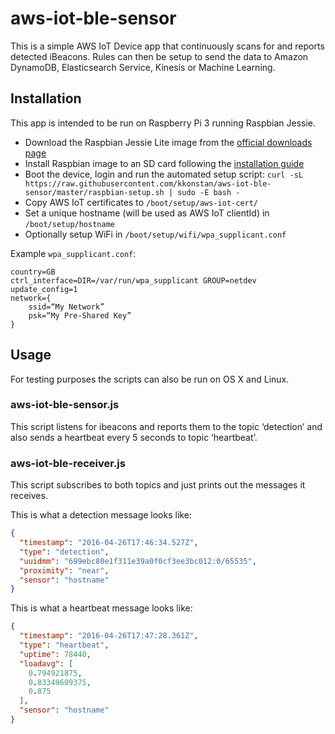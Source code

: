 # aws-iot-ble-sensor

This is a simple AWS IoT Device app that continuously scans for and reports detected iBeacons.
Rules can then be setup to send the data to Amazon DynamoDB, Elasticsearch Service, Kinesis or Machine Learning.

## Installation

This app is intended to be run on Raspberry Pi 3 running Raspbian Jessie. 

- Download the Raspbian Jessie Lite image from the [official downloads page](https://www.raspberrypi.org/downloads/raspbian/)
- Install Raspbian image to an SD card following the [installation guide](https://www.raspberrypi.org/documentation/installation/installing-images/README.md)
- Boot the device, login and run the automated setup script: ```curl -sL https://raw.githubusercontent.com/kkonstan/aws-iot-ble-sensor/master/raspbian-setup.sh | sudo -E bash -```
- Copy AWS IoT certificates to ```/boot/setup/aws-iot-cert/```
- Set a unique hostname (will be used as AWS IoT clientId) in ```/boot/setup/hostname```
- Optionally setup WiFi in ```/boot/setup/wifi/wpa_supplicant.conf```

Example ```wpa_supplicant.conf```:
```
country=GB
ctrl_interface=DIR=/var/run/wpa_supplicant GROUP=netdev
update_config=1
network={
	ssid=“My Network”
	psk=“My Pre-Shared Key”
}
```

## Usage

For testing purposes the scripts can also be run on OS X and Linux.

### aws-iot-ble-sensor.js

This script listens for ibeacons and reports them to the topic ‘detection’ and also sends a heartbeat every 5 seconds to topic ‘heartbeat’.

### aws-iot-ble-receiver.js

This script subscribes to both topics and just prints out the messages it receives.

This is what a detection message looks like:
```json
{
  "timestamp": "2016-04-26T17:46:34.527Z",
  "type": "detection",
  "uuidmm": "699ebc80e1f311e39a0f0cf3ee3bc012:0/65535",
  "proximity": "near",
  "sensor": "hostname"
}
```

This is what a heartbeat message looks like:
```json
{
  "timestamp": "2016-04-26T17:47:28.361Z",
  "type": "heartbeat",
  "uptime": 78440,
  "loadavg": [
    0.794921875,
    0.83349609375,
    0.875
  ],
  "sensor": "hostname"
}
```
